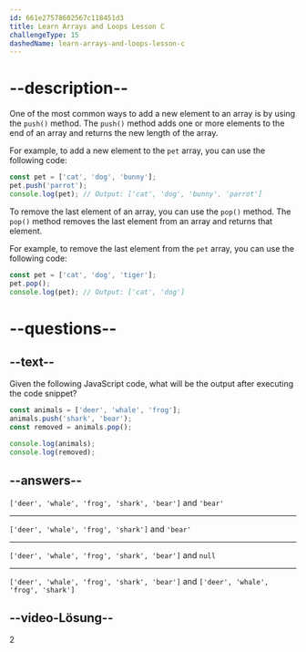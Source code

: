 ```yaml
---
id: 661e27578602567c118451d3
title: Learn Arrays and Loops Lesson C
challengeType: 15
dashedName: learn-arrays-and-loops-lesson-c
---
```


# --description--

One of the most common ways to add a new element to an array is by using the `push()` method. The `push()` method adds one or more elements to the end of an array and returns the new length of the array.

For example, to add a new element to the `pet` array, you can use the following code:

```javascript
const pet = ['cat', 'dog', 'bunny'];
pet.push('parrot');
console.log(pet); // Output: ['cat', 'dog', 'bunny', 'parrot']
```

To remove the last element of an array, you can use the `pop()` method. The `pop()` method removes the last element from an array and returns that element.

For example, to remove the last element from the `pet` array, you can use the following code:

```javascript
const pet = ['cat', 'dog', 'tiger'];
pet.pop();
console.log(pet); // Output: ['cat', 'dog']
```


# --questions--

## --text--

Given the following JavaScript code, what will be the output after executing the code snippet?

```javascript
const animals = ['deer', 'whale', 'frog'];
animals.push('shark', 'bear');
const removed = animals.pop();

console.log(animals);
console.log(removed);
```

## --answers--

`['deer', 'whale', 'frog', 'shark', 'bear']` and `'bear'`

---

`['deer', 'whale', 'frog', 'shark']` and `'bear'`

---

`['deer', 'whale', 'frog', 'shark', 'bear']` and `null`

---

`['deer', 'whale', 'frog', 'shark', 'bear']` and `['deer', 'whale', 'frog', 'shark']`

## --video-Lösung--

2
